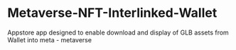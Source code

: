 # Metaverse-NFT-Interlinked-Wallet
Appstore app designed to enable download and display of GLB assets from Wallet into meta - metaverse
